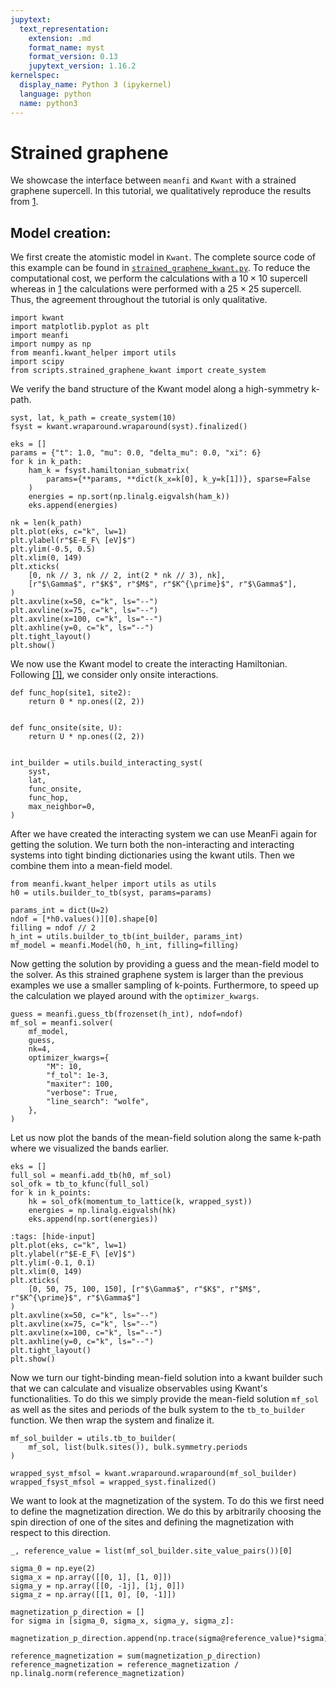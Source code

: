 ```yaml
---
jupytext:
  text_representation:
    extension: .md
    format_name: myst
    format_version: 0.13
    jupytext_version: 1.16.2
kernelspec:
  display_name: Python 3 (ipykernel)
  language: python
  name: python3
---
```


# Strained graphene

We showcase the interface between `meanfi` and `Kwant` with a strained graphene supercell. In this tutorial, we qualitatively reproduce the results from [1](https://doi.org/10.1088/2053-1583/ac0b48).

## Model creation:

We first create the atomistic model in `Kwant`. The complete source code of this example can be found in [`strained_graphene_kwant.py`](./scripts/strained_graphene_kwant.py). To reduce the computational cost, we perform the calculations with a $10 \times 10$ supercell whereas in [1](https://doi.org/10.1088/2053-1583/ac0b48) the calculations were performed with a $25 \times 25$ supercell. Thus, the agreement throughout the tutorial is only qualitative.

```{code-cell} ipython3
import kwant
import matplotlib.pyplot as plt
import meanfi
import numpy as np
from meanfi.kwant_helper import utils
import scipy
from scripts.strained_graphene_kwant import create_system
```

We verify the band structure of the Kwant model along a high-symmetry k-path.


```{code-cell} ipython3
syst, lat, k_path = create_system(10)
fsyst = kwant.wraparound.wraparound(syst).finalized()

eks = []
params = {"t": 1.0, "mu": 0.0, "delta_mu": 0.0, "xi": 6}
for k in k_path:
    ham_k = fsyst.hamiltonian_submatrix(
        params={**params, **dict(k_x=k[0], k_y=k[1])}, sparse=False
    )
    energies = np.sort(np.linalg.eigvalsh(ham_k))
    eks.append(energies)

nk = len(k_path)
plt.plot(eks, c="k", lw=1)
plt.ylabel(r"$E-E_F\ [eV]$")
plt.ylim(-0.5, 0.5)
plt.xlim(0, 149)
plt.xticks(
    [0, nk // 3, nk // 2, int(2 * nk // 3), nk],
    [r"$\Gamma$", r"$K$", r"$M$", r"$K^{\prime}$", r"$\Gamma$"],
)
plt.axvline(x=50, c="k", ls="--")
plt.axvline(x=75, c="k", ls="--")
plt.axvline(x=100, c="k", ls="--")
plt.axhline(y=0, c="k", ls="--")
plt.tight_layout()
plt.show()
```

We now use the Kwant model to create the interacting Hamiltonian. Following [[1]](https://doi.org/10.1088/2053-1583/ac0b48), we consider only onsite interactions.

```{code-cell} ipython3
def func_hop(site1, site2):
    return 0 * np.ones((2, 2))


def func_onsite(site, U):
    return U * np.ones((2, 2))


int_builder = utils.build_interacting_syst(
    syst,
    lat,
    func_onsite,
    func_hop,
    max_neighbor=0,
)
```

After we have created the interacting system we can use MeanFi again for getting the solution. We turn both the non-interacting and interacting systems into tight binding dictionaries using the kwant utils. Then we combine them into a mean-field model.

```{code-cell} ipython3
from meanfi.kwant_helper import utils as utils
h0 = utils.builder_to_tb(syst, params=params)

params_int = dict(U=2)
ndof = [*h0.values()][0].shape[0]
filling = ndof // 2
h_int = utils.builder_to_tb(int_builder, params_int)
mf_model = meanfi.Model(h0, h_int, filling=filling)
```

Now getting the solution by providing a guess and the mean-field model to the solver. As this strained graphene system is larger than the previous examples we use a smaller sampling of k-points. Furthermore, to speed up the calculation we played around with the `optimizer_kwargs`.

```{code-cell} ipython3
guess = meanfi.guess_tb(frozenset(h_int), ndof=ndof)
mf_sol = meanfi.solver(
    mf_model,
    guess,
    nk=4,
    optimizer_kwargs={
        "M": 10,
        "f_tol": 1e-3,
        "maxiter": 100,
        "verbose": True,
        "line_search": "wolfe",
    },
)
```

Let us now plot the bands of the mean-field solution along the same k-path where we visualized the bands earlier.

```{code-cell} ipython3
eks = []
full_sol = meanfi.add_tb(h0, mf_sol)
sol_ofk = tb_to_kfunc(full_sol)
for k in k_points:
    hk = sol_ofk(momentum_to_lattice(k, wrapped_syst))
    energies = np.linalg.eigvalsh(hk)
    eks.append(np.sort(energies))
```

```{code-cell} ipython3
:tags: [hide-input]
plt.plot(eks, c="k", lw=1)
plt.ylabel(r"$E-E_F\ [eV]$")
plt.ylim(-0.1, 0.1)
plt.xlim(0, 149)
plt.xticks(
    [0, 50, 75, 100, 150], [r"$\Gamma$", r"$K$", r"$M$", r"$K^{\prime}$", r"$\Gamma$"]
)
plt.axvline(x=50, c="k", ls="--")
plt.axvline(x=75, c="k", ls="--")
plt.axvline(x=100, c="k", ls="--")
plt.axhline(y=0, c="k", ls="--")
plt.tight_layout()
plt.show()
```

Now we turn our tight-binding mean-field solution into a kwant builder such that we can calculate and visualize observables using Kwant's functionalities. To do this we simply provide the mean-field solution `mf_sol` as well as the sites and periods of the bulk system to the `tb_to_builder` function. We then wrap the system and finalize it.

```{code-cell} ipython3
mf_sol_builder = utils.tb_to_builder(
    mf_sol, list(bulk.sites()), bulk.symmetry.periods
)

wrapped_syst_mfsol = kwant.wraparound.wraparound(mf_sol_builder)
wrapped_fsyst_mfsol = wrapped_syst.finalized()
```

We want to look at the magnetization of the system. To do this we first need to define the magnetization direction. We do this by arbitrarily choosing the spin direction of one of the sites and defining the magnetization with respect to this direction.

```{code-cell} ipython3
_, reference_value = list(mf_sol_builder.site_value_pairs())[0]

sigma_0 = np.eye(2)
sigma_x = np.array([[0, 1], [1, 0]])
sigma_y = np.array([[0, -1j], [1j, 0]])
sigma_z = np.array([[1, 0], [0, -1]])

magnetization_p_direction = []
for sigma in [sigma_0, sigma_x, sigma_y, sigma_z]:
    magnetization_p_direction.append(np.trace(sigma@reference_value)*sigma)

reference_magnetization = sum(magnetization_p_direction)
reference_magnetization = reference_magnetization / np.linalg.norm(reference_magnetization)
```
